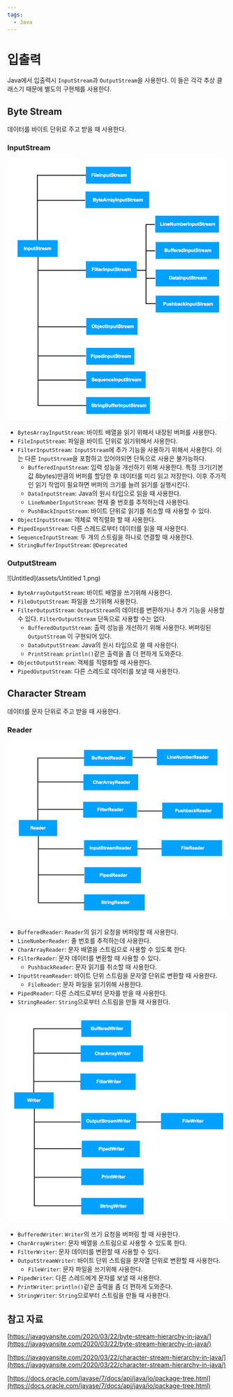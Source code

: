 ```yaml
---
tags:
  - Java
---
```

# 입출력

Java에서 입출력시 `InputStream`과 `OutputStream`을 사용한다. 이 들은 각각 추상 클래스기 때문에 별도의 구현체를 사용한다.

## Byte Stream

데이터를 바이트 단위로 주고 받을 때 사용한다.

### InputStream

![Untitled](assets/Untitled-4549600.png)

- `BytesArrayInputStream`: 바이트 배열을 읽기 위해서 내장된 버퍼를 사용한다.
- `FileInputStream`: 파일을 바이트 단위로 읽기위해서 사용한다.
- `FilterInputStream`: `InputStream`에 추가 기능을 사용하기 위해서 사용한다. 이는 다른 `InputStream`을 포함하고 있어야되면 단독으로 사용은 불가능하다.
    - `BufferedInputStream`: 입력 성능을 개선하기 위해 사용한다. 특정 크기(기본값 8bytes)만큼의 버퍼를 할당한 후 데이터를 미리 읽고 저장한다. 이후 주가적인 읽기 작업이 필요하면 버퍼의 크기를 늘려 읽기를 실행시킨다.
    - `DataInputStream`: Java의 원시 타입으로 읽을 때 사용한다.
    - `LineNumberInputStream`: 현재 줄 번호를 추적하는데 사용한다.
    - `PushBackInputStream`: 바이트 단위로 읽기를 취소할 때 사용할 수 있다.
- `ObjectInputStream`: 객체로 역직렬화 할 때 사용한다.
- `PipedInputStream`: 다른 스레드로부터 데이터를 읽을 때 사용한다.
- `SequenceInputStream`: 두 개의 스트림을 하나로 연결할 때 사용한다.
- `StringBufferInputStream`: `@Deprecated`

### OutputStream

![Untitled](assets/Untitled 1.png)

- `ByteArrayOutputStream`: 바이트 배열을 쓰기위해 사용한다.
- `FileOutputStream`: 파일을 쓰기위해 사용한다.
- `FilterOutputStream`: `OutputStream`의 데이터를 변환하거나 추가 기능을 사용할 수 있다. `FilterOutputStream` 단독으로 사용할 수는 없다.
    - `BufferedOutputStream`: 출력 성능을 개선하기 위해 사용한다. 버퍼링된 `OutputStream` 이 구현되어 있다.
    - `DataOutputStream`: Java의 원시 타입으로 쓸 때 사용한다.
    - `PrintStream`: `println()`같은 출력을 좀 더 편하게 도와준다.
- `ObjectOutputStream`: 객체를 직렬화할 때 사용한다.
- `PipedOutputStream`: 다른 스레드로 데이터를 보낼 때 사용한다.

## Character Stream

데이터를 문자 단위로 주고 받을 때 사용한다. 

### Reader

![Untitled](assets/Untitled%202_8.png)

- `BufferedReader`: `Reader`의 읽기 요청을 버퍼링할 때 사용한다.
- `LineNumberReader`: 줄 번호를 추적하는데 사용한다.
- `CharArrayReader`: 문자 배열을 스트림으로 사용할 수 있도록 한다.
- `FilterReader`: 문자 데이터를 변환할 때 사용할 수 있다.
    - `PushbackReader`: 문자 읽기를 취소할 때 사용한다.
- `InputStreamReader`: 바이트 단위 스트림을 문자열 단위로 변환할 때 사용한다.
    - `FileReader`: 문자 파일을 읽기위해 사용한다.
- `PipedReader`: 다른 스레드로부터 문자를 받을 때 사용한다.
- `StringReader`: `String`으로부터 스트림을 만들 때 사용한다.

![Untitled](assets/Untitled%203_4.png)

- `BufferedWriter`: `Writer`의 쓰기 요청을 버퍼링 할 때 사용한다.
- `CharArrayWriter`: 문자 배열을 스트림으로 사용할 수 있도록 한다.
- `FilterWriter`: 문자 데이터를 변환할 때 사용할 수 있다.
- `OutputStreamWriter`: 바이트 단위 스트림을 문자열 단위로 변환할 때 사용한다.
    - `FileWriter`: 문자 파일을 쓰기위해 사용한다.
- `PipedWriter`: 다른 스레드에게 문자를 보낼 때 사용한다.
- `PrintWriter`: `println()`같은 출력을 좀 더 편하게 도와준다.
- `StringWriter`: `String`으로부터 스트림을 만들 때 사용한다.

## 참고 자료

[https://javagyansite.com/2020/03/22/byte-stream-hierarchy-in-java/](https://javagyansite.com/2020/03/22/byte-stream-hierarchy-in-java/)

[https://javagyansite.com/2020/03/22/character-stream-hierarchy-in-java/](https://javagyansite.com/2020/03/22/character-stream-hierarchy-in-java/)

[https://docs.oracle.com/javase/7/docs/api/java/io/package-tree.html](https://docs.oracle.com/javase/7/docs/api/java/io/package-tree.html)
